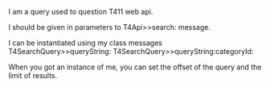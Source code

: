I am a query used to question T411 web api.

I should be given in parameters to T4Api>>search: message.

I can be instantiated using my class messages
T4SearchQuery>>queryString:
T4SearchQuery>>queryString:categoryId:

When you got an instance of me, you can set the offset of the query and the limit of results.